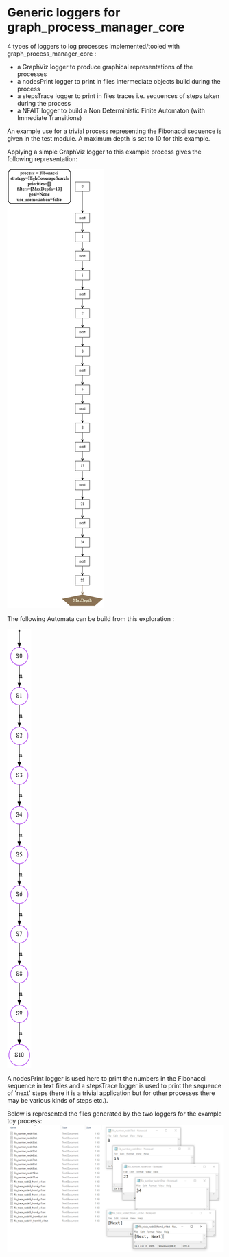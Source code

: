 # Generic loggers for graph_process_manager_core

4 types of loggers to log processes implemented/tooled with graph_process_manager_core :
- a GraphViz logger to produce graphical representations of the processes
- a nodesPrint logger to print in files intermediate objects build during the process
- a stepsTrace logger to print in files traces i.e. sequences of steps taken during the process
- a NFAIT logger to build a Non Deterministic Finite Automaton (with Immediate Transitions)

An example use for a trivial process representing the Fibonacci sequence is given in the test module.
A maximum depth is set to 10 for this example.

Applying a simple GraphViz logger to this example process gives the following representation:

<img src="./README_images/proc_fibo.svg" alt="GraphViz log of Fibonacci process">

The following Automata can be build from this exploration :

<img src="./README_images/fib_nfait.svg" alt="NFAIT of Fibonacci process">


A nodesPrint logger is used here to print the numbers in the Fibonacci sequence in text files
and a stepsTrace logger is used to print the sequence of 'next' steps 
(here it is a trivial application but for other processes there may be various kinds of steps etc.).

Below is represented the files generated by the two loggers for the example toy process:
<img src="./README_images/fibo_example.png" alt="files generated by the 2 loggers">


